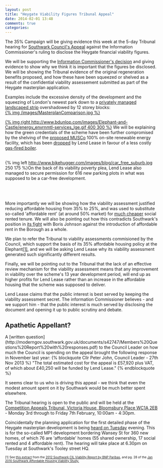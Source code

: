 ```yaml
---
layout: post
title: "Heygate Viability Figures Tribunal Appeal"
date: 2014-02-01 13:48
comments: true
categories: 
---
```

The 35% Campaign will be giving evidence this week at the 5-day Tribunal hearing for [Southwark Council's Appeal](http://www.standard.co.uk/news/london/southwark-in-tribunal-fight-to-keep-15bn-heygate-estate-deal-secret-8808759.html) against the Information Commissioner's ruling to disclose the Heygate financial viability figures.

We will be supporting the [Information Commissioner's decision](http://www.35percent.org/blog/2013/07/24/heygate-figures-must-b-be-revealed-information-commissioner) and giving evidence to show why we think it is important that the figures be disclosed. We will be showing the Tribunal evidence of the original regeneration benefits proposed, and how these have been squeezed or shelved as a result of the confidential viability assessement submitted as part of the Heygate masterplan application.  

Examples include the excessive density of the development and the squeezing of London's newest park down to a [privately managed landscaped strip](http://www.35percent.org/blog/2012/07/04/londons-largest-new-private-park-in-70-years) overshadowed by 12 storey blocks:  
[{% img /images/MasterplanComparison.jpg %}](/images/MasterplanComparison.jpg)


[{% img right http://www.bdunlop.com/images/Elephant-and-Castle/energy_envrnmtl-services_lge.gif 400 300 %}](http://www.bdunlop.com/images/Elephant-and-Castle/energy_envrnmtl-services_lge.gif) We will be explaining how the green credentials of the scheme have been further compromised by the shelving of the [proposed MUSCo](/images/MasterplanObjectives2010.pdf) 100% on-site renewable energy facility, which has been [dropped](/blog/2013/10/11/lean/) by Lend Lease in favour of a less costly [gas-fired boiler](http://www.35percent.org/sustainable-development).  
</br>


{% img left http://www.bikehugger.com/images/blog/car_free_suburb.jpg 250 175 %}On the back of its viability poverty plea, Lend Lease also managed to secure permission for 616 new parking plots in what was supposed to be a car-free development.
</br>
</br>
</br>
</br>



More importantly we will be showing how the viability assessment justified reducing affordable housing from 35% to 25%, and was used to substitute so-called 'affordable rent' (at around 50% market) for [much cheaper](/images/se17rents.png) social rented tenure. We will also be pointing out how this contradicts Southwark's position in [its fight](http://www.bbc.co.uk/news/uk-england-london-24002244) with Boris Johnson against the introduction of affordable rent in the Borough as a whole. 


We plan to refer the Tribunal to viability assessments commisioned by the Council, which support the basis of its 35% affordable housing policy at the Elephant<a href="#footnote-1">[1]</a>, and we will be asking Lend Lease why its viability assessment generated such significantly different results.   

Finally, we will be pointing out to the Tribunal that the lack of an effective review mechanism for the viability assessment means that any improvement in viability over the scheme's 13 year development period, will end up as higher profits for Lend Lease rather than an increase in the affordable housing that the scheme was supposed to deliver. 

Lend Lease claims that the public interest is best served by keeping the viability assessment secret. The information Commissioner believes - and we support him - that the public interest is much served by disclosing the document and opening it up to public scrutiny and debate. 

<h2>Apathetic Appellant?</h2>
A [written question](http://moderngov.southwark.gov.uk/documents/s42747/Members%20Questions%20Report%20with%20responses.pdf) to the Council Leader on how much the Council is spending on the appeal brought the following response in November last year:
{% blockquote Cllr Peter John, Council Leader - 27th Nov 2013 %} 
"The total estimated cost for the appeal is £57,920 plus VAT, of which about £40,250 will be funded by Lend Lease." 
{% endblockquote %}

It seems clear to us who is driving this appeal - we think that even the modest amount spent on it by Southwark would be much better spent elsewhere. 


The Tribunal hearing is open to the public and will be held at the [Competition Appeals Tribunal, Victoria House, Bloomsbury Place WC1A 2EB](https://maps.google.co.uk/maps?q=Competition+Appeals+Tribunal,+Victoria+House,+Bloomsbury+Place,+WC1A+2EB&hl=en&sll=51.48931,-0.08819&sspn=0.668689,1.234589&hq=Competition+Appeals+Tribunal,+Victoria+House,&hnear=Bloomsbury+Pl,+London+WC1A,+United+Kingdom&t=m&z=16&iwloc=A) - Monday 3rd through to Friday 7th February, 10:00am - 4:30pm. 

Coincidentally the planning application for the first detailed phase of the Heygate masterplan development is being [heard on Tuesday](http://moderngov.southwark.gov.uk/ieListDocuments.aspx?CId=119&MId=4639&Ver=4) evening. This is for the so-called MP1 development bordering Wansey St for 360 new homes, of which 76 are 'affordable' homes (55 shared ownership, 17 social rented and 4 affordable rent). The hearing will take place at 6.30pm on Tuesday at Southwark's Tooley street HQ.

<font size="1"><p id="footnote-1">[1] See [this extract](/images/CILviabilitysite11.pdf) from the [2012 Southwark CIL Viability Report by BNP Paribas](/images/Southwark_CIL_viability_report_FINAL_July12.pdf), and pg. 28 of the [Jan 2010 Southwark Affordable Housing Viability Study.](http://www.southwark.gov.uk/download/2617/southwark_affordable_housing_viability_study)</p> </font>




